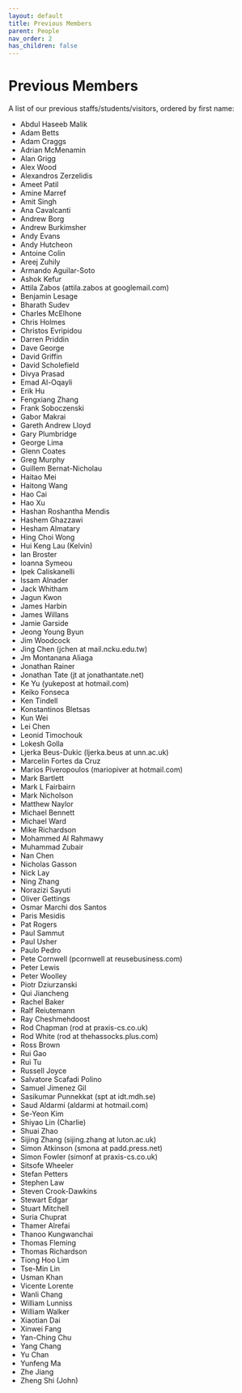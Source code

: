 ```yaml
---
layout: default
title: Previous Members
parent: People
nav_order: 2
has_children: false
---
```


# Previous Members

A list of our previous staffs/students/visitors, ordered by first name:

- Abdul Haseeb Malik
- Adam Betts
- Adam Craggs
- Adrian McMenamin
- Alan Grigg
- Alex Wood
- Alexandros Zerzelidis
- Ameet Patil
- Amine Marref
- Amit Singh
- Ana Cavalcanti
- Andrew Borg
- Andrew Burkimsher
- Andy Evans
- Andy Hutcheon
- Antoine Colin
- Areej Zuhily
- Armando Aguilar-Soto
- Ashok Kefur
- Attila Zabos (attila.zabos at googlemail.com)
- Benjamin Lesage
- Bharath Sudev
- Charles McElhone
- Chris Holmes
- Christos Evripidou
- Darren Priddin
- Dave George
- David Griffin
- David Scholefield
- Divya Prasad
- Emad Al-Oqayli
- Erik Hu
- Fengxiang Zhang
- Frank Soboczenski
- Gabor Makrai
- Gareth Andrew Lloyd
- Gary Plumbridge
- George Lima
- Glenn Coates
- Greg Murphy
- Guillem Bernat-Nicholau
- Haitao Mei
- Haitong Wang
- Hao Cai
- Hao Xu
- Hashan Roshantha Mendis
- Hashem Ghazzawi
- Hesham Almatary
- Hing Choi Wong
- Hui Keng Lau (Kelvin)
- Ian Broster
- Ioanna Symeou
- Ipek Caliskanelli
- Issam Alnader
- Jack Whitham
- Jagun Kwon
- James Harbin
- James Willans
- Jamie Garside
- Jeong Young Byun
- Jim Woodcock
- Jing Chen (jchen at mail.ncku.edu.tw)
- Jm Montanana Aliaga
- Jonathan Rainer
- Jonathan Tate (jt at jonathantate.net)
- Ke Yu (yukepost at hotmail.com)
- Keiko Fonseca
- Ken Tindell
- Konstantinos Bletsas
- Kun Wei
- Lei Chen
- Leonid Timochouk
- Lokesh Golla
- Ljerka Beus-Dukic (ljerka.beus at unn.ac.uk)
- Marcelin Fortes da Cruz
- Marios Piveropoulos (mariopiver at hotmail.com)
- Mark Bartlett
- Mark L Fairbairn
- Mark Nicholson
- Matthew Naylor
- Michael Bennett
- Michael Ward
- Mike Richardson
- Mohammed Al Rahmawy
- Muhammad Zubair
- Nan Chen
- Nicholas Gasson
- Nick Lay
- Ning Zhang
- Norazizi Sayuti
- Oliver Gettings
- Osmar Marchi dos Santos
- Paris Mesidis
- Pat Rogers
- Paul Sammut
- Paul Usher
- Paulo Pedro
- Pete Cornwell (pcornwell at reusebusiness.com)
- Peter Lewis
- Peter Woolley
- Piotr Dziurzanski
- Qui Jiancheng
- Rachel Baker
- Ralf Reiutemann
- Ray Cheshmehdoost
- Rod Chapman (rod at praxis-cs.co.uk)
- Rod White (rod at thehassocks.plus.com)
- Ross Brown
- Rui Gao
- Rui Tu
- Russell Joyce
- Salvatore Scafadi Polino
- Samuel Jimenez Gil
- Sasikumar Punnekkat (spt at idt.mdh.se)
- Saud Aldarmi (aldarmi at hotmail.com)
- Se-Yeon Kim
- Shiyao Lin (Charlie)
- Shuai Zhao
- Sijing Zhang (sijing.zhang at luton.ac.uk)
- Simon Atkinson (smona at padd.press.net)
- Simon Fowler (simonf at praxis-cs.co.uk)
- Sitsofe Wheeler
- Stefan Petters
- Stephen Law
- Steven Crook-Dawkins
- Stewart Edgar
- Stuart Mitchell
- Suria Chuprat
- Thamer Alrefai
- Thanoo Kungwanchai
- Thomas Fleming
- Thomas Richardson
- Tiong Hoo Lim
- Tse-Min Lin
- Usman Khan
- Vicente Lorente
- Wanli Chang
- William Lunniss
- William Walker
- Xiaotian Dai
- Xinwei Fang
- Yan-Ching Chu
- Yang Chang
- Yu Chan
- Yunfeng Ma
- Zhe Jiang
- Zheng Shi (John)
